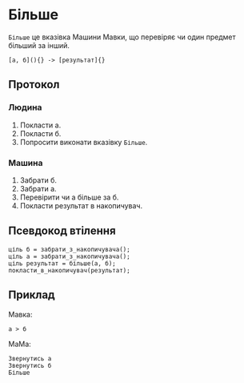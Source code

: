 # Більше

`Більше` <keyword>це</keyword> вказівка <subject>Машини Мавки</subject>, що перевіряє чи один предмет більший за інший.

```
[а, б](){} -> [результат]{}
```

## Протокол

### Людина

1. Покласти а.
2. Покласти б.
3. Попросити виконати вказівку `Більше`.

### Машина

1. Забрати б.
2. Забрати а.
3. Перевірити чи а більше за б.
4. Покласти результат в накопичувач.

## Псевдокод втілення

```ціль
ціль б = забрати_з_накопичувача();
ціль а = забрати_з_накопичувача();
ціль результат = більше(а, б);
покласти_в_накопичувач(результат);
```

## Приклад

<subject>Мавка</subject>:

```мавка
а > б
```

<subject>МаМа</subject>:

```мама
Звернутись а
Звернутись б
Більше
```